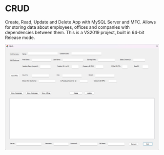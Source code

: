 # CRUD
Create, Read, Update and Delete App with MySQL Server and MFC. 
Allows for storing data about employees, offices and companies with dependencies between them. 
This is a VS2019 project, built in 64-bit Release mode.  

![alt text](https://github.com/mrstayk/CRUD/blob/main/crud.jpg "UI. ")

